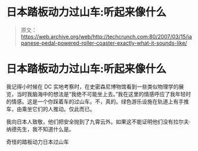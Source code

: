 # 日本踏板动力过山车:听起来像什么

> 原文：<https://web.archive.org/web/http://techcrunch.com:80/2007/03/15/japanese-pedal-powered-roller-coaster-exactly-what-it-sounds-like/>

# 日本踏板动力过山车:听起来像什么

我记得小时候在 DC 实地考察时，在史密森尼博物馆看到一些类似物理学的展览，当时我脑海中的想法是“我绝不可能坐上去。”我在这里的情感呼应了我年轻时的情感。这是一个你踩着车的过山车。不，真的。绿色游乐设施在轨道上有手推车，由乘坐它们的人推动。仅此而已。

我向日本人致敬，他们把安全抛到了九霄云外。如果这不能证明他们没有拉尔夫·纳德先生，我不知道什么是。

奇怪的踏板动力日本过山车